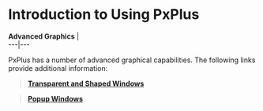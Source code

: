 # Introduction to Using PxPlus

**Advanced Graphics** |   
---|---  
  
PxPlus has a number of advanced graphical capabilities. The following links provide additional information:

> [**Transparent and Shaped Windows**](graphics/trans_shaped.md)

> [**Popup Windows**](graphics/popup.md)
